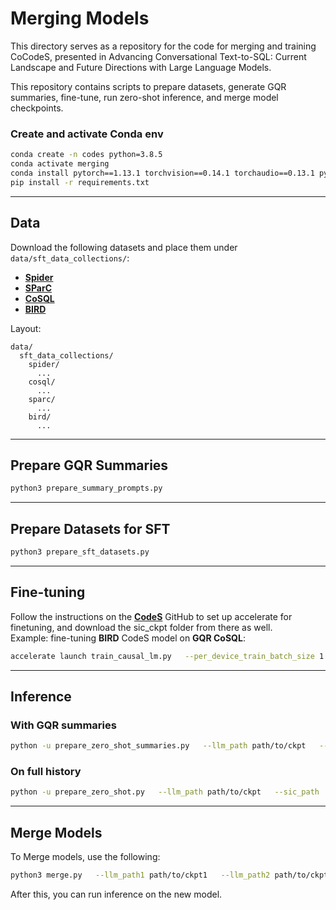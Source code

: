# Merging Models

This directory serves as a repository for the code for merging and training CoCodeS, presented in Advancing Conversational Text-to-SQL: Current Landscape and Future Directions with Large Language Models.

This repository contains scripts to prepare datasets, generate GQR summaries, fine-tune, run zero-shot inference, and merge model checkpoints.

### Create and activate Conda env

```bash
conda create -n codes python=3.8.5
conda activate merging
conda install pytorch==1.13.1 torchvision==0.14.1 torchaudio==0.13.1 pytorch-cuda=11.7 -c pytorch -c nvidia
pip install -r requirements.txt
```

---

## Data

Download the following datasets and place them under `data/sft_data_collections/`:

- [**Spider**](https://yale-lily.github.io/spider)
- [**SParC**](https://yale-lily.github.io/sparc)
- [**CoSQL**](https://yale-lily.github.io/cosql)
- [**BIRD**](https://bird-bench.github.io/)

Layout:

```
data/
  sft_data_collections/
    spider/
      ...
    cosql/
      ...
    sparc/
      ...
    bird/
      ...
```

---

## Prepare GQR Summaries

```bash
python3 prepare_summary_prompts.py
```

---

## Prepare Datasets for SFT

```bash
python3 prepare_sft_datasets.py
```

---

## Fine-tuning

Follow the instructions on the [**CodeS**](https://github.com/RUCKBReasoning/codes) GitHub to set up accelerate for finetuning, and download the sic_ckpt folder from there as well.  
Example: fine-tuning **BIRD** CodeS model on **GQR CoSQL**:

```bash
accelerate launch train_causal_lm.py   --per_device_train_batch_size 1   --block_size 4096   --seed 42   --pretrained_model_name_or_path seeklhy/codes-7b-bird   --epochs 4   --lr 5e-6   --warmup_ratio 0.05   --checkpointing_steps 100000   --tensorboard_log_dir ./train_logs/codes-7b-spider-cosql-bird   --mode sft   --output_ckpt_dir ./ckpts/codes-7b-bird-cosql-gqr   --text2sql_data_dir ./data/sft_cosql_train_gpt.json   --table_num 6   --column_num 10
```

---

## Inference

### With GQR summaries

```bash
python -u prepare_zero_shot_summaries.py   --llm_path path/to/ckpt   --sic_path ./sic_ckpts/sic_spider   --table_num 6   --column_num 10   --max_tokens 4096   --max_new_tokens 256   --output_path results.txt
```

### On full history

```bash
python -u prepare_zero_shot.py   --llm_path path/to/ckpt   --sic_path ./sic_ckpts/sic_spider   --table_num 6   --column_num 10   --max_tokens 4096   --max_new_tokens 256   --output_path results.txt
```

---

## Merge Models


To Merge models, use the following:
```bash
python3 merge.py   --llm_path1 path/to/ckpt1   --llm_path2 path/to/ckpt2   --save_path path/to/ckpt_merged
```
After this, you can run inference on the new model.
